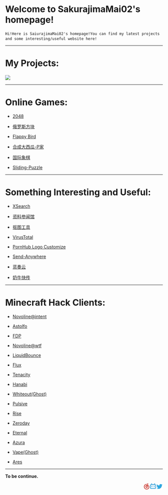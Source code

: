 # Welcome to SakurajimaMai02's homepage!

```
Hi!Here is SaiurajimaMai02's homepage!You can find my latest projects and some interesting/useful website here!
```
---

# My Projects: 

<a href="https://github.com/sakurajimamai02/piano-scores">
  <img align="center" src="https://github-readme-stats.vercel.app/api/pin/?username=sakurajimamai02&repo=piano-scores&theme=default" />
</a>

---

# Online Games:

- [2048](https://sakurajimamai02.github.io/2048/index.html)

- [俄罗斯方块](https://chvin.github.io/react-tetris/)

- [Flappy Bird](https://sakurajimamai02.github.io/Flappy-Bird/index.html)

- [合成大西瓜-P家](https://watermelon.sannaha.moe)

- [国际象棋](https://lichess.org/)

- [Sliding-Puzzle](https://sakurajimamai02.github.io/Sliding-Puzzle)

---

# Something Interesting and Useful:

- [XSearch](https://xsear.ch)

- [资料参闻馆](https://ubc26.github.io/links/menu.html)

- [抠图工具](https://remove.bg)

- [VirusTotal](https://www.virustotal.com/gui/)

- [PornHub Logo Customize](https://www.logoly.pro/)

- [Send-Anywhere](https://send-anywhere.com)

- [蓝奏云](https://pc.woozooo.com/account.php?action=login&ref=/mydisk.php)

- [奶牛快传](https://cowtransfer.com)

---

# Minecraft Hack Clients:

- [Novoline@intent](https://intent.store)

- [Astolfo](https://astolfo.lgbt)

- [FDP](https://getfdp.today)

- [Novoline@wtf](https://novoline.wtf)

- [LiquidBounce](https://liquidbounce.net)

- [Flux](https://flux.today)

- [Tenacity](https://intent.store)

- [Hanabi](https://hanabi.life)

- [Whiteout(Ghost)](https://andromeda.wtf)

- [Pulsive](https://intent.store)

- [Rise](https://intent.store)

- [Zeroday](https://intent.store)

- [Eternal](https://intent.store)

- [Azura](https://intent.store)

- [Vape(Ghost)](https://Vape.gg)

- [Ares](https://aresclient.org)

---

**To be continue.**

<a href="https://twitter.com/zerotwo705">
  <img align="right" alt="SakurajimaMai02 | Twitter" width="21px" src="https://raw.githubusercontent.com/SakurajimaMai02/SakurajimaMai02/main/assets/twitter.svg" />
</a>
<a href="https://space.bilibili.com/1667002275"><img align="right" alt="SakurajimaMai02 | Bilibili" width="20px" src="https://raw.githubusercontent.com/SakurajimaMai02/SakurajimaMai02/main/assets/bili-icon.svg" />
</a>
<a href="https://music.163.com/#/user/home?id=398680519"><img align="right" alt="SakurajimaMai02 | Netease-Cloud-Music" width="21px" src="https://raw.githubusercontent.com/SakurajimaMai02/SakurajimaMai02/main/assets/163Music-icon.svg" />
</a>
